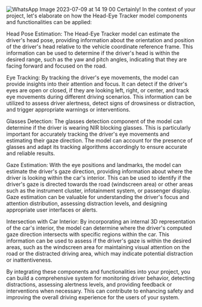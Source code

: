 ![WhatsApp Image 2023-07-09 at 14 19 00](https://github.com/nithinmkannal/head_pose_estimator/assets/115022137/c0d31a6a-c466-402c-bd01-f979aaf210c3)
Certainly! In the context of your project, let's elaborate on how the Head-Eye Tracker model components and functionalities can be applied:

Head Pose Estimation: The Head-Eye Tracker model can estimate the driver's head pose, providing information about the orientation and position of the driver's head relative to the vehicle coordinate reference frame. This information can be used to determine if the driver's head is within the desired range, such as the yaw and pitch angles, indicating that they are facing forward and focused on the road.

Eye Tracking: By tracking the driver's eye movements, the model can provide insights into their attention and focus. It can detect if the driver's eyes are open or closed, if they are looking left, right, or center, and track eye movements during different driving scenarios. This information can be utilized to assess driver alertness, detect signs of drowsiness or distraction, and trigger appropriate warnings or interventions.

Glasses Detection: The glasses detection component of the model can determine if the driver is wearing NIR blocking glasses. This is particularly important for accurately tracking the driver's eye movements and estimating their gaze direction. The model can account for the presence of glasses and adapt its tracking algorithms accordingly to ensure accurate and reliable results.

Gaze Estimation: With the eye positions and landmarks, the model can estimate the driver's gaze direction, providing information about where the driver is looking within the car's interior. This can be used to identify if the driver's gaze is directed towards the road (windscreen area) or other areas such as the instrument cluster, infotainment system, or passenger display. Gaze estimation can be valuable for understanding the driver's focus and attention distribution, assessing distraction levels, and designing appropriate user interfaces or alerts.

Intersection with Car Interior: By incorporating an internal 3D representation of the car's interior, the model can determine where the driver's computed gaze direction intersects with specific regions within the car. This information can be used to assess if the driver's gaze is within the desired areas, such as the windscreen area for maintaining visual attention on the road or the distracted driving area, which may indicate potential distraction or inattentiveness.

By integrating these components and functionalities into your project, you can build a comprehensive system for monitoring driver behavior, detecting distractions, assessing alertness levels, and providing feedback or interventions when necessary. This can contribute to enhancing safety and improving the overall driving experience for the users of your system.
